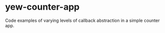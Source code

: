 # yew-counter-app

Code examples of varying levels of callback abstraction in a simple counter app.
